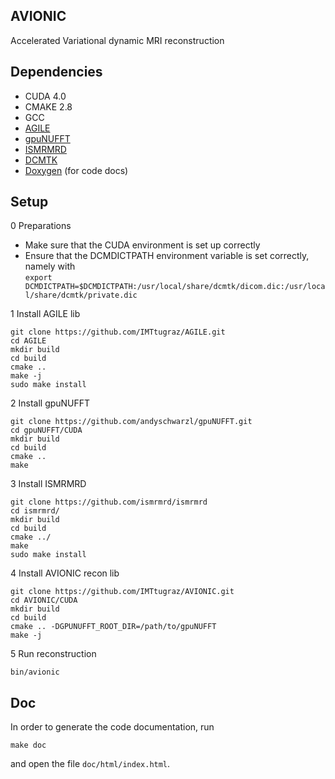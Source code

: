## AVIONIC
Accelerated Variational dynamic MRI reconstruction

## Dependencies

* CUDA 4.0
* CMAKE 2.8
* GCC
* [AGILE](https://github.com/IMTtugraz/AGILE)
* [gpuNUFFT](https://github.com/andyschwarzl/gpuNUFFT)
* [ISMRMRD](https://github.com/ismrmrd/ismrmrd)
* [DCMTK](http://dicom.offis.de/dcmtk.php.de)
* [Doxygen](http://www.stack.nl/~dimitri/doxygen/) (for code docs)

## Setup

0 Preparations 
* Make sure that the CUDA environment is set up correctly 
* Ensure that the DCMDICTPATH environment variable is set correctly, namely with <br>
  `export DCMDICTPATH=$DCMDICTPATH:/usr/local/share/dcmtk/dicom.dic:/usr/local/share/dcmtk/private.dic`

1 Install AGILE lib 
```
git clone https://github.com/IMTtugraz/AGILE.git
cd AGILE
mkdir build
cd build
cmake ..
make -j 
sudo make install
``` 
2 Install gpuNUFFT 
```
git clone https://github.com/andyschwarzl/gpuNUFFT.git
cd gpuNUFFT/CUDA
mkdir build
cd build
cmake ..
make
``` 
3 Install ISMRMRD 
```
git clone https://github.com/ismrmrd/ismrmrd
cd ismrmrd/
mkdir build
cd build
cmake ../
make
sudo make install
``` 
4 Install AVIONIC recon lib
```
git clone https://github.com/IMTtugraz/AVIONIC.git
cd AVIONIC/CUDA
mkdir build
cd build
cmake .. -DGPUNUFFT_ROOT_DIR=/path/to/gpuNUFFT
make -j 
```
5 Run reconstruction
```
bin/avionic 
```

## Doc

In order to generate the code documentation, run

```
make doc
```

and open the file `doc/html/index.html`. 
